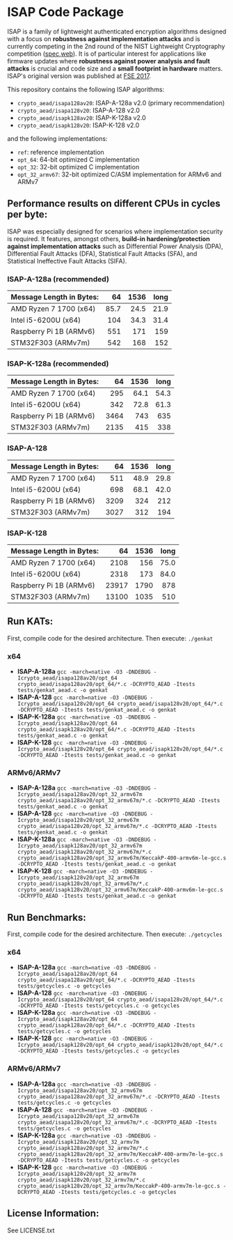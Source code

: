 # ISAP Code Package

ISAP is a family of lightweight authenticated encryption algorithms designed with a focus on **robustness against implementation attacks** and is currently competing in the 2nd round of the NIST Lightweight Cryptography competition ([spec](https://csrc.nist.gov/Projects/Lightweight-Cryptography/Round-2-Candidates),[web](https://isap.iaik.tugraz.at)). It is of particular interest for applications like firmware updates where **robustness against power analysis and fault attacks** is crucial and code size and a **small footprint in hardware** matters. ISAP's original version was published at [FSE 2017](https://tosc.iacr.org/index.php/ToSC/article/view/585).

This repository contains the following ISAP algorithms:

- `crypto_aead/isapa128av20`: ISAP-A-128a v2.0 (primary recommendation)
- `crypto_aead/isapa128v20`: ISAP-A-128 v2.0
- `crypto_aead/isapk128av20`: ISAP-K-128a v2.0
- `crypto_aead/isapk128v20`: ISAP-K-128 v2.0

and the following implementations:

- `ref`: reference implementation
- `opt_64`: 64-bit optimized C implementation
- `opt_32`: 32-bit optimized C implementation
- `opt_32_armv67`: 32-bit optimized C/ASM implementation for ARMv6 and ARMv7

## Performance results on different CPUs in cycles per byte:

ISAP was especially designed for scenarios where implementation security is required. It features, amongst others, **build-in hardening/protection against implementation attacks** such as Differential Power Analysis (DPA), Differential Fault Attacks (DFA), Statistical Fault Attacks (SFA), and Statistical Ineffective Fault Attacks (SIFA).

### ISAP-A-128a (recommended)

| Message Length in Bytes: |    64 |  1536 |  long |
|:-------------------------|------:|------:|------:|
| AMD Ryzen 7 1700 (x64)   |  85.7 |  24.5 |  21.9 |
| Intel i5-6200U (x64)     |   104 |  34.3 |  31.4 |
| Raspberry Pi 1B (ARMv6)  |   551 |   171 |   159 |
| STM32F303 (ARMv7m)       |   542 |   168 |   152 |

### ISAP-K-128a (recommended)

| Message Length in Bytes: |    64 |  1536 |  long |
|:-------------------------|------:|------:|------:|
| AMD Ryzen 7 1700 (x64)   |   295 |  64.1 |  54.3 |
| Intel i5-6200U (x64)     |   342 |  72.8 |  61.3 |
| Raspberry Pi 1B (ARMv6)  |  3464 |   743 |   635 |
| STM32F303 (ARMv7m)       |  2135 |   415 |   338 |

### ISAP-A-128

| Message Length in Bytes: |    64 |  1536 |  long |
|:-------------------------|------:|------:|------:|
| AMD Ryzen 7 1700 (x64)   |   511 |  48.9 |  29.8 |
| Intel i5-6200U (x64)     |   698 |  68.1 |  42.0 |
| Raspberry Pi 1B (ARMv6)  |  3209 |   324 |   212 |
| STM32F303 (ARMv7m)       |  3027 |   312 |   194 |

### ISAP-K-128

| Message Length in Bytes: |    64 |  1536 |  long |
|:-------------------------|------:|------:|------:|
| AMD Ryzen 7 1700 (x64)   |  2108 |   156 |  75.0 |
| Intel i5-6200U (x64)     |  2318 |   173 |  84.0 |
| Raspberry Pi 1B (ARMv6)  | 23917 |  1790 |   878 |
| STM32F303 (ARMv7m)       | 13100 |  1035 |   510 |

## Run KATs:

First, compile code for the desired architecture. Then execute: `./genkat`

### x64

* **ISAP-A-128a**
    `gcc -march=native -O3 -DNDEBUG -Icrypto_aead/isapa128av20/opt_64 crypto_aead/isapa128av20/opt_64/*.c -DCRYPTO_AEAD -Itests tests/genkat_aead.c -o genkat`
* **ISAP-A-128**
    `gcc -march=native -O3 -DNDEBUG -Icrypto_aead/isapa128v20/opt_64 crypto_aead/isapa128v20/opt_64/*.c -DCRYPTO_AEAD -Itests tests/genkat_aead.c -o genkat`
* **ISAP-K-128a**
    `gcc -march=native -O3 -DNDEBUG -Icrypto_aead/isapk128av20/opt_64 crypto_aead/isapk128av20/opt_64/*.c -DCRYPTO_AEAD -Itests tests/genkat_aead.c -o genkat`
* **ISAP-K-128**
    `gcc -march=native -O3 -DNDEBUG -Icrypto_aead/isapk128v20/opt_64 crypto_aead/isapk128v20/opt_64/*.c -DCRYPTO_AEAD -Itests tests/genkat_aead.c -o genkat`
    
### ARMv6/ARMv7

* **ISAP-A-128a**
    `gcc -march=native -O3 -DNDEBUG -Icrypto_aead/isapa128av20/opt_32_armv67m crypto_aead/isapa128av20/opt_32_armv67m/*.c -DCRYPTO_AEAD -Itests tests/genkat_aead.c -o genkat`
* **ISAP-A-128**
    `gcc -march=native -O3 -DNDEBUG -Icrypto_aead/isapa128v20/opt_32_armv67m crypto_aead/isapa128v20/opt_32_armv67m/*.c -DCRYPTO_AEAD -Itests tests/genkat_aead.c -o genkat`
* **ISAP-K-128a**
    `gcc -march=native -O3 -DNDEBUG -Icrypto_aead/isapk128av20/opt_32_armv67m crypto_aead/isapk128av20/opt_32_armv67m/*.c crypto_aead/isapk128av20/opt_32_armv67m/KeccakP-400-armv6m-le-gcc.s -DCRYPTO_AEAD -Itests tests/genkat_aead.c -o genkat`
* **ISAP-K-128**
    `gcc -march=native -O3 -DNDEBUG -Icrypto_aead/isapk128v20/opt_32_armv67m crypto_aead/isapk128v20/opt_32_armv67m/*.c crypto_aead/isapk128v20/opt_32_armv67m/KeccakP-400-armv6m-le-gcc.s -DCRYPTO_AEAD -Itests tests/genkat_aead.c -o genkat`

## Run Benchmarks:

First, compile code for the desired architecture. Then execute: `./getcycles`

### x64

* **ISAP-A-128a**
    `gcc -march=native -O3 -DNDEBUG -Icrypto_aead/isapa128av20/opt_64 crypto_aead/isapa128av20/opt_64/*.c -DCRYPTO_AEAD -Itests tests/getcycles.c -o getcycles`
* **ISAP-A-128**
    `gcc -march=native -O3 -DNDEBUG -Icrypto_aead/isapa128v20/opt_64 crypto_aead/isapa128v20/opt_64/*.c -DCRYPTO_AEAD -Itests tests/getcycles.c -o getcycles`
* **ISAP-K-128a**
    `gcc -march=native -O3 -DNDEBUG -Icrypto_aead/isapk128av20/opt_64 crypto_aead/isapk128av20/opt_64/*.c -DCRYPTO_AEAD -Itests tests/getcycles.c -o getcycles`
* **ISAP-K-128**
    `gcc -march=native -O3 -DNDEBUG -Icrypto_aead/isapk128v20/opt_64 crypto_aead/isapk128v20/opt_64/*.c -DCRYPTO_AEAD -Itests tests/getcycles.c -o getcycles`
    
### ARMv6/ARMv7

* **ISAP-A-128a**
    `gcc -march=native -O3 -DNDEBUG -Icrypto_aead/isapa128av20/opt_32_armv67m crypto_aead/isapa128av20/opt_32_armv67m/*.c -DCRYPTO_AEAD -Itests tests/getcycles.c -o getcycles`
* **ISAP-A-128**
    `gcc -march=native -O3 -DNDEBUG -Icrypto_aead/isapa128v20/opt_32_armv67m crypto_aead/isapa128v20/opt_32_armv67m/*.c -DCRYPTO_AEAD -Itests tests/getcycles.c -o getcycles`
* **ISAP-K-128a**
    `gcc -march=native -O3 -DNDEBUG -Icrypto_aead/isapk128av20/opt_32_armv7m crypto_aead/isapk128av20/opt_32_armv7m/*.c crypto_aead/isapk128av20/opt_32_armv7m/KeccakP-400-armv7m-le-gcc.s -DCRYPTO_AEAD -Itests tests/getcycles.c -o getcycles`
* **ISAP-K-128**
    `gcc -march=native -O3 -DNDEBUG -Icrypto_aead/isapk128v20/opt_32_armv7m crypto_aead/isapk128v20/opt_32_armv7m/*.c crypto_aead/isapk128v20/opt_32_armv7m/KeccakP-400-armv7m-le-gcc.s -DCRYPTO_AEAD -Itests tests/getcycles.c -o getcycles`

## License Information:

See LICENSE.txt

